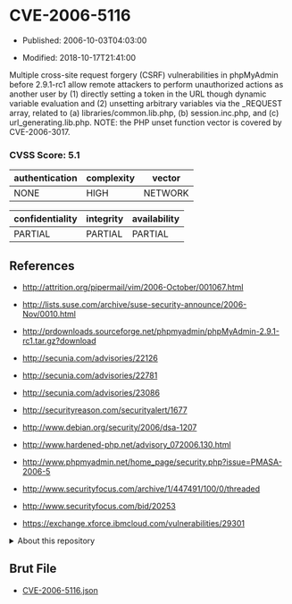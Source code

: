 # CVE-2006-5116

- Published: 2006-10-03T04:03:00

- Modified: 2018-10-17T21:41:00

Multiple cross-site request forgery (CSRF) vulnerabilities in phpMyAdmin before 2.9.1-rc1 allow remote attackers to perform unauthorized actions as another user by (1) directly setting a token in the URL though dynamic variable evaluation and (2) unsetting arbitrary variables via the _REQUEST array, related to (a) libraries/common.lib.php, (b) session.inc.php, and (c) url_generating.lib.php.  NOTE: the PHP unset function vector is covered by CVE-2006-3017.

### CVSS Score: **5.1**

| authentication | complexity | vector |
| --- | --- | --- |
| NONE | HIGH | NETWORK |

| confidentiality | integrity | availability |
| --- | --- | --- |
| PARTIAL | PARTIAL | PARTIAL |

## References

* http://attrition.org/pipermail/vim/2006-October/001067.html

* http://lists.suse.com/archive/suse-security-announce/2006-Nov/0010.html

* http://prdownloads.sourceforge.net/phpmyadmin/phpMyAdmin-2.9.1-rc1.tar.gz?download

* http://secunia.com/advisories/22126

* http://secunia.com/advisories/22781

* http://secunia.com/advisories/23086

* http://securityreason.com/securityalert/1677

* http://www.debian.org/security/2006/dsa-1207

* http://www.hardened-php.net/advisory_072006.130.html

* http://www.phpmyadmin.net/home_page/security.php?issue=PMASA-2006-5

* http://www.securityfocus.com/archive/1/447491/100/0/threaded

* http://www.securityfocus.com/bid/20253

* https://exchange.xforce.ibmcloud.com/vulnerabilities/29301

<details>
<summary>About this repository</summary> 

  This repository is part of the project [Live Hack CVE](https://github.com/Live-Hack-CVE). Main website can be found [www.live-hack.org](https://www.live-hack.org) 
  
  Made by [Sn0wAlice](https://github.com/Sn0wAlice) for the people that care about security and need to have a feed of the latest CVEs. Hope you enjoy it, don't forget to star the repo and follow me on [Twitter](https://twitter.com/Sn0wAlice) and [Github](https://github.com/Sn0wAlice). And that is my [personnal website](https://www.alice-snow.me/)

  - [Home Page](https://github.com/Live-Hack-CVE)
  - [Framework](https://github.com/Live-Hack-CVE/cve-framework)
  - [CVE database](https://github.com/Live-Hack-CVE/full_database)
  - [Changelog](https://github.com/Live-Hack-CVE/Changelog)
</details>

## Brut File

* [CVE-2006-5116.json](https://raw.githubusercontent.com/Live-Hack-CVE/full_database/main/cves/2006/CVE-2006-5116.json)

